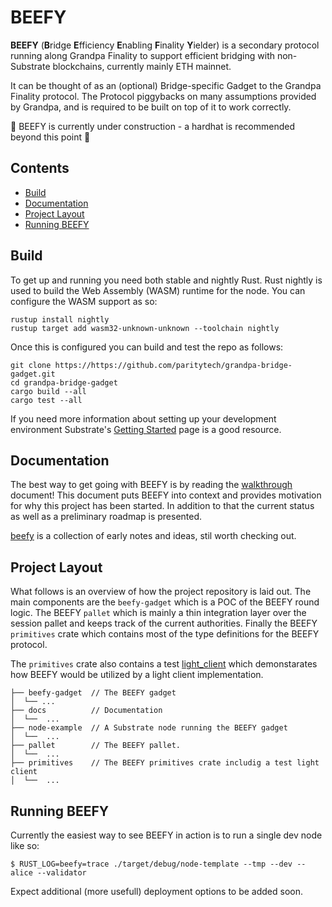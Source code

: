 # BEEFY
**BEEFY** (**B**ridge **E**fficiency **E**nabling **F**inality **Y**ielder) is a secondary
protocol running along Grandpa Finality to support efficient bridging with non-Substrate
blockchains, currently mainly ETH mainnet.

It can be thought of as an (optional) Bridge-specific Gadget to the Grandpa Finality protocol.
The Protocol piggybacks on many assumptions provided by Grandpa, and is required to be built
on top of it to work correctly.

🚧 BEEFY is currently under construction - a hardhat is recommended beyond this point 🚧

## Contents
- [Build](#build)
- [Documentation](#documentation)
- [Project Layout](#project-layout)
- [Running BEEFY](#running-beefy)

## Build
To get up and running you need both stable and nightly Rust. Rust nightly is used to build the Web
Assembly (WASM) runtime for the node. You can configure the WASM support as so:

```
rustup install nightly
rustup target add wasm32-unknown-unknown --toolchain nightly
```

Once this is configured you can build and test the repo as follows:

```
git clone https://https://github.com/paritytech/grandpa-bridge-gadget.git
cd grandpa-bridge-gadget
cargo build --all
cargo test --all
```

If you need more information about setting up your development environment Substrate's
[Getting Started](https://substrate.dev/docs/en/knowledgebase/getting-started/) page is a good
resource.

## Documentation

The best way to get going with BEEFY is by reading the [walkthrough](./docs/walkthrough.md) document!
This document puts BEEFY into context and provides motivation for why this project has been started.
In addition to that the current status as well as a preliminary roadmap is presented.

[beefy](./docs/beefy.md) is a collection of early notes and ideas, stil worth checking out.

## Project Layout

What follows is an overview of how the project repository is laid out. The main components are the
`beefy-gadget` which is a POC of the BEEFY round logic. The BEEFY `pallet` which is mainly a thin
integration layer over the session pallet and keeps track of the current authorities.
Finally the BEEFY `primitives` crate which contains most of the type definitions for the 
BEEFY protocol.

The `primitives` crate also contains a test [light_client](.primitives/tests/light_client/) which demonstarates how BEEFY would
be utilized by a light client implementation.

```
├── beefy-gadget  // The BEEFY gadget
│  └── ...
├── docs          // Documentation
│  └──  ...
├── node-example  // A Substrate node running the BEEFY gadget
│  └──  ...
├── pallet        // The BEEFY pallet.
│  └──  ...
├── primitives    // The BEEFY primitives crate includig a test light client
│  └──  ...
 ```

## Running BEEFY

Currently the easiest way to see BEEFY in action is to run a single dev node like so:

```
$ RUST_LOG=beefy=trace ./target/debug/node-template --tmp --dev --alice --validator
```

Expect additional (more usefull) deployment options to be added soon.